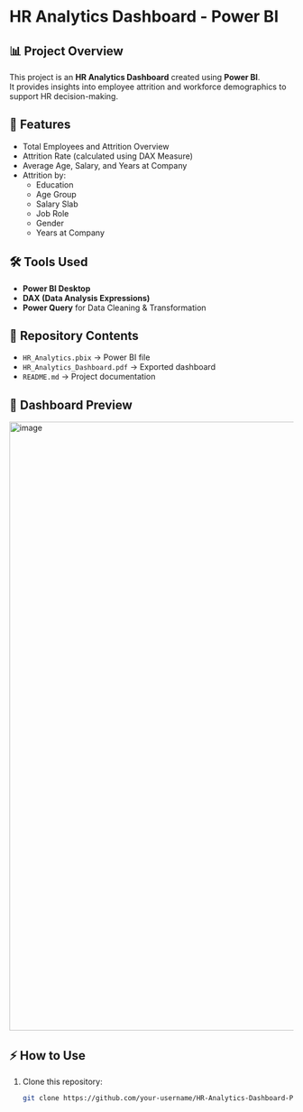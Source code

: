 # HR Analytics Dashboard - Power BI

## 📊 Project Overview
This project is an **HR Analytics Dashboard** created using **Power BI**.  
It provides insights into employee attrition and workforce demographics to support HR decision-making.

## 🚀 Features
- Total Employees and Attrition Overview
- Attrition Rate (calculated using DAX Measure)
- Average Age, Salary, and Years at Company
- Attrition by:
  - Education
  - Age Group
  - Salary Slab
  - Job Role
  - Gender
  - Years at Company

## 🛠️ Tools Used
- **Power BI Desktop**
- **DAX (Data Analysis Expressions)**
- **Power Query** for Data Cleaning & Transformation

## 📁 Repository Contents
- `HR_Analytics.pbix` → Power BI file
- `HR_Analytics_Dashboard.pdf` → Exported dashboard
- `README.md` → Project documentation

## 📸 Dashboard Preview  
<img width="1920" height="1080" alt="image" src="https://github.com/user-attachments/assets/9c8c70af-4c47-4cbe-ba89-327badfc5b61" />


## ⚡ How to Use
1. Clone this repository:
   ```bash
   git clone https://github.com/your-username/HR-Analytics-Dashboard-PowerBI.git
